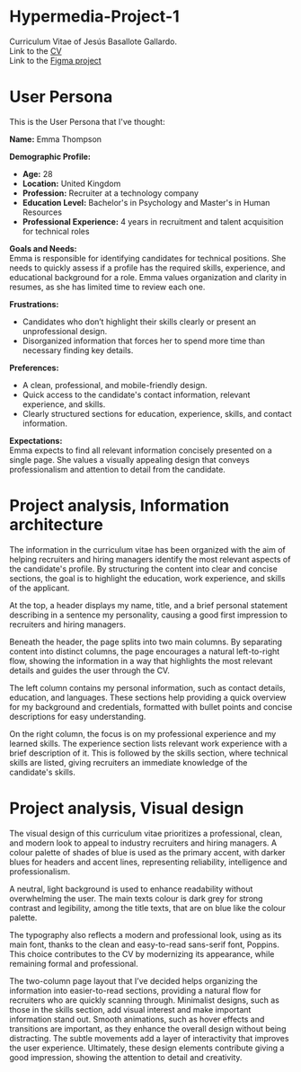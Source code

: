 # Hypermedia-Project-1
Curriculum Vitae of Jesús Basallote Gallardo.  
Link to the [CV](https://jesusbasalloteinfo.github.io/Hypermedia-Project-1/)  
Link to the [Figma project](https://www.figma.com/design/pd2742fOSFKU64eugCeZT7/CV?m=auto&t=8fiBy6nmA3IW1yoC-1)  

# User Persona
This is the User Persona that I've thought:

**Name:** Emma Thompson

**Demographic Profile:**
- **Age:** 28
- **Location:** United Kingdom
- **Profession:** Recruiter at a technology company
- **Education Level:** Bachelor's in Psychology and Master's in Human Resources
- **Professional Experience:** 4 years in recruitment and talent acquisition for technical roles

**Goals and Needs:**  
Emma is responsible for identifying candidates for technical positions. She needs to quickly assess if a profile has the required skills, experience, and educational background for a role. Emma values organization and clarity in resumes, as she has limited time to review each one.

**Frustrations:**
- Candidates who don’t highlight their skills clearly or present an unprofessional design.
- Disorganized information that forces her to spend more time than necessary finding key details.

**Preferences:**
- A clean, professional, and mobile-friendly design.
- Quick access to the candidate's contact information, relevant experience, and skills.
- Clearly structured sections for education, experience, skills, and contact information.

**Expectations:**  
Emma expects to find all relevant information concisely presented on a single page. She values a visually appealing design that conveys professionalism and attention to detail from the candidate.

# Project analysis, Information architecture
The information in the curriculum vitae has been organized with the aim of helping recruiters and hiring managers identify the most relevant aspects of the candidate's profile. By structuring the content into clear and concise sections, the goal is to highlight the education, work experience, and skills of the applicant. 

At the top, a header displays my name, title, and a brief personal statement describing in a sentence my personality, causing a good first impression to recruiters and hiring managers. 

Beneath the header, the page splits into two main columns. By separating content into distinct columns, the page encourages a natural left-to-right flow, showing the information in a way that highlights the most relevant details and guides the user through the CV. 

The left column contains my personal information, such as contact details, education, and languages. These sections help providing a quick overview for my background and credentials, formatted with bullet points and concise descriptions for easy understanding.

On the right column, the focus is on my professional experience and my learned skills. The experience section lists relevant work experience with a brief description of it. This is followed by the skills section, where technical skills are listed, giving recruiters an immediate knowledge of the candidate's skills. 

# Project analysis, Visual design
The visual design of this curriculum vitae prioritizes a professional, clean, and modern look to appeal to industry recruiters and hiring managers. A colour palette of shades of blue is used as the primary accent, with darker blues for headers and accent lines, representing reliability, intelligence and professionalism.

A neutral, light background is used to enhance readability without overwhelming the user. The main texts colour is dark grey for strong contrast and legibility, among the title texts, that are on blue like the colour palette.

The typography also reflects a modern and professional look, using as its main font, thanks to the clean and easy-to-read sans-serif font, Poppins. This choice contributes to the CV by modernizing its appearance, while remaining formal and professional. 

The two-column page layout that I’ve decided helps organizing the information into easier-to-read sections, providing a natural flow for recruiters who are quickly scanning through. Minimalist designs, such as those in the skills section, add visual interest and make important information stand out. 
Smooth animations, such as hover effects and transitions are important, as they enhance the overall design without being distracting. The subtle movements add a layer of interactivity that improves the user experience. Ultimately, these design elements contribute giving a good impression, showing the attention to detail and creativity.

